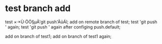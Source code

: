﻿# test branch add
test ×·×Ù·ÖÖ§µÄ'git push'ÃüÁî;
add on remote branch of test;
test 'git push ' again;
test 'git push ' again after configing push.default;

add on branch of test1;
add on branch of test1 again;
